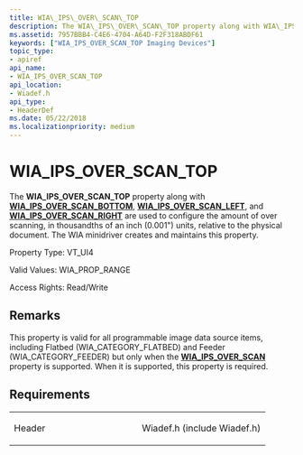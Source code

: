 ```yaml
---
title: WIA\_IPS\_OVER\_SCAN\_TOP
description: The WIA\_IPS\_OVER\_SCAN\_TOP property along with WIA\_IPS\_OVER\_SCAN\_BOTTOM, WIA\_IPS\_OVER\_SCAN\_LEFT, and WIA\_IPS\_OVER\_SCAN\_RIGHT are used to configure the amount of over scanning, in thousandths of an inch (0.001 \ 0034;) units, relative to the physical document.
ms.assetid: 7957BBB4-C4E6-4704-A64D-F2F318ABDF61
keywords: ["WIA_IPS_OVER_SCAN_TOP Imaging Devices"]
topic_type:
- apiref
api_name:
- WIA_IPS_OVER_SCAN_TOP
api_location:
- Wiadef.h
api_type:
- HeaderDef
ms.date: 05/22/2018
ms.localizationpriority: medium
---
```


# WIA\_IPS\_OVER\_SCAN\_TOP


The **WIA\_IPS\_OVER\_SCAN\_TOP** property along with [**WIA\_IPS\_OVER\_SCAN\_BOTTOM**](wia-ips-over-scan-bottom.md), [**WIA\_IPS\_OVER\_SCAN\_LEFT**](wia-ips-over-scan-left.md), and [**WIA\_IPS\_OVER\_SCAN\_RIGHT**](wia-ips-over-scan-right.md) are used to configure the amount of over scanning, in thousandths of an inch (0.001") units, relative to the physical document. The WIA minidriver creates and maintains this property.




Property Type: VT\_UI4

Valid Values: WIA\_PROP\_RANGE

Access Rights: Read/Write

Remarks
-------

This property is valid for all programmable image data source items, including Flatbed (WIA\_CATEGORY\_FLATBED) and Feeder (WIA\_CATEGORY\_FEEDER) but only when the [**WIA\_IPS\_OVER\_SCAN**](wia-ips-over-scan.md) property is supported. When it is supported, this property is required.

Requirements
------------

<table>
<colgroup>
<col width="50%" />
<col width="50%" />
</colgroup>
<tbody>
<tr class="odd">
<td><p>Header</p></td>
<td>Wiadef.h (include Wiadef.h)</td>
</tr>
</tbody>
</table>

 

 






